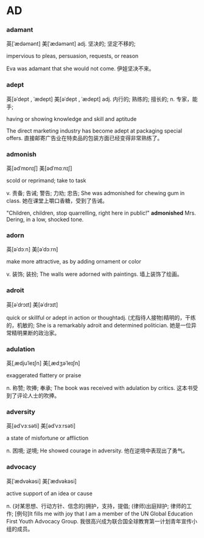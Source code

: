 # AD

### adamant

英[ˈædəmənt] 美[ˈædəmənt]
adj.	坚决的; 坚定不移的;

impervious to pleas, persuasion, requests, or reason

Eva was adamant that she would not come.
伊娃坚决不来。

### adept

英[əˈdept , ˈædept] 美[əˈdept , ˈædept]
adj.	内行的; 熟练的; 擅长的;
n.	专家，能手;

having or showing knowledge and skill and aptitude

The direct marketing industry has become adept at packaging special offers.
直接邮寄广告业在特卖品的包装方面已经变得非常熟练了。

### admonish

英[ədˈmɒnɪʃ] 美[ədˈmɑːnɪʃ]

scold or reprimand; take to task

v.	责备; 告诫; 警告; 力劝; 忠告;
She was admonished for chewing gum in class.
她在课堂上嚼口香糖，受到了告诫。

"Children, children, stop quarrelling, right here in public!" **admonished** Mrs. Dering, in a low, shocked tone.

### adorn

英[əˈdɔːn] 美[əˈdɔːrn]

make more attractive, as by adding ornament or color

v.	装饰; 装扮;
The walls were adorned with paintings.
墙上装饰了绘画。

### adroit

英[əˈdrɔɪt] 美[əˈdrɔɪt]

quick or skillful or adept in action or thoughtadj.	(尤指待人接物)精明的，干练的，机敏的;
She is a remarkably adroit and determined politician.
她是一位异常精明果断的政治家。

### adulation

英[ˌædjuˈleɪʃn] 美[ˌædʒəˈleɪʃn]

exaggerated flattery or praise

n.	称赞; 吹捧; 奉承;
The book was received with adulation by critics.
这本书受到了评论人士的吹捧。

### adversity

英[ədˈvɜːsəti] 美[ədˈvɜːrsəti]

a state of misfortune or affliction

n.	困境; 逆境;
He showed courage in adversity.
他在逆境中表现出了勇气。

### advocacy

英[ˈædvəkəsi] 美[ˈædvəkəsi]

active support of an idea or cause

n.	(对某思想、行动方针、信念的)拥护，支持，提倡; (律师)出庭辩护; 律师的工作;
[例句]It fills me with joy that I am a member of the UN Global Education First Youth Advocacy Group.
我很高兴成为联合国全球教育第一计划青年宣传小组的成员。

